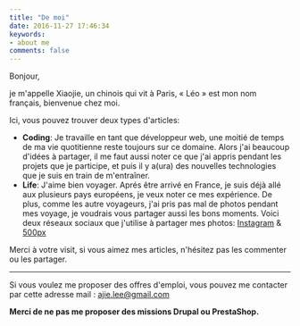 ```yaml
---
title: "De moi"
date: 2016-11-27 17:46:34
keywords:
- about me
comments: false
---
```


<ul id="languageSwitch" data-selected="fr" data-languages="cn,en,fr" data-url_cn="/about-cn" data-url_en="/about-en" data-url_fr="/about-fr"></ul>

Bonjour, 

je m'appelle Xiaojie, un chinois qui vit à Paris, « Léo » est mon nom français, bienvenue chez moi.
 
<!-- more --> 

Ici, vous pouvez trouver deux types d'articles: 

- **Coding**: Je travaille en tant que développeur web, une moitié de temps de ma vie quotitienne reste toujours sur ce domaine. Alors j'ai beaucoup d'idées à partager, il me faut aussi noter ce que j'ai appris pendant les projets que je participe, et puis il y a(ura) des nouvelles technologies que je suis en train de m'entraîner.
- **Life**: J'aime bien voyager. Aprés être arrivé en France, je suis déjà allé aux plusieurs pays européens, je veux noter ce mes expérience. De plus, comme les autre voyageurs, j'ai pris pas mal de photos pendant mes voyage, je voudrais vous partager aussi les bons moments. Voici deux réseaux sociaux que j'utilise à partager mes photos: [Instagram](https://instagram.com/leo_li/) & [500px](https://500px.com/XiaojieLI)

Merci à votre visit, si vous aimez mes articles, n'hésitez pas les commenter ou les partager.

---

Si vous voulez me proposer des offres d'emploi, vous pouvez me contacter par cette adresse mail : [ajie.lee@gmail.com](mailto:ajie.lee@gmail.com)

**Merci de ne pas me proposer des missions Drupal ou PrestaShop.**

